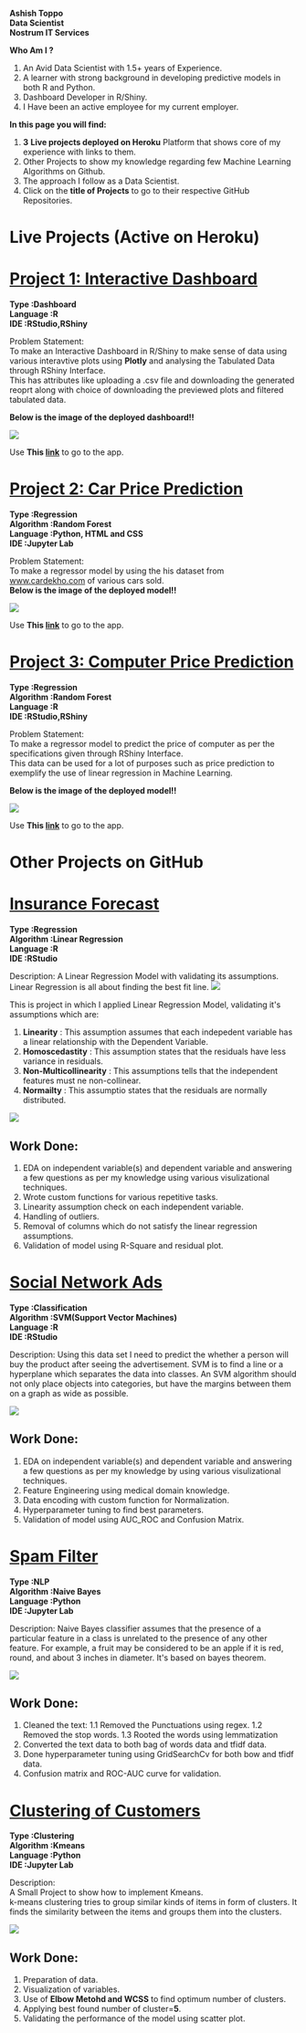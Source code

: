 **Ashish Toppo**  
**Data Scientist**  
**Nostrum IT Services**

**Who Am I ?**   
1. An Avid Data Scientist with 1.5+ years of Experience.
2. A learner with strong background in developing predictive models in both R and Python.
3. Dashboard Developer in R/Shiny. 
4. I Have been an active employee for my current employer.

**In this page you will find:**  
1. **3** **Live projects deployed on Heroku** Platform that shows core of my experience with links to them.  
2. Other Projects to show my knowledge regarding few Machine Learning Algorithms on Github.  
3. The approach I follow as a Data Scientist.  
4. Click on the **title of Projects** to go to their respective GitHub Repositories.  

# Live Projects (Active on Heroku)
# [Project 1: Interactive Dashboard](https://github.com/Tashish97/Model3)  
**Type      :Dashboard**   
**Language  :R**  
**IDE       :RStudio,RShiny**  
 
Problem Statement:  
To make an Interactive Dashboard in R/Shiny to make sense of data using various interavtive plots using **Plotly** and analysing the Tabulated Data through RShiny Interface.  
This has attributes like uploading a .csv file and downloading the generated reoprt along with choice of downloading the previewed plots and filtered tabulated data.  

**Below is the image of the deployed dashboard!!**   

![](images/bluff.jpg)  

Use **This [link](https://ex-data.herokuapp.com/)** to go to the app.  
# [Project 2: Car Price Prediction](https://github.com/Tashish97/Model2)  
**Type      :Regression**  
**Algorithm :Random Forest**  
**Language  :Python, HTML and CSS**  
**IDE       :Jupyter Lab**  
 
Problem Statement:  
To make a regressor model by using the his dataset from www.cardekho.com of various cars sold.  
**Below is the image of the deployed model!!**  

![](images/cpp.png)  

Use **This [link](https://car-rs-prediction.herokuapp.com/)** to go to the app.  

# [Project 3: Computer Price Prediction](https://github.com/Tashish97/Model1)  
**Type      :Regression**  
**Algorithm :Random Forest**  
**Language  :R**   
**IDE       :RStudio,RShiny**  
 
Problem Statement:  
To make a regressor model to predict the price of computer as per the specifications given through RShiny Interface.  
This data can be used for a lot of purposes such as price prediction to exemplify the use of linear regression in Machine Learning.  

**Below is the image of the deployed model!!**   

![](images/ppp.png)  

Use **This [link](https://pc-price-prediction.herokuapp.com/)** to go to the app.  

# Other Projects on GitHub
# [Insurance Forecast ](https://github.com/Tashish97/Linear-Regression)  
**Type      :Regression**  
**Algorithm :Linear Regression**  
**Language  :R**  
**IDE       :RStudio**  

Description:
A Linear Regression Model with validating its assumptions.
Linear Regression is all about finding the best fit line.
![](images/modeling_and_linear_regression.jpg)

This is project in which I applied Linear Regression Model, validating it's assumptions which are:
1. **Linearity** : This assumption assumes that each indepedent variable has a linear relationship with the Dependent Variable.
2. **Homoscedastity** : This assumption states that the residuals have less variance in residuals.
3. **Non-Multicollinearity** : This assumptions tells that the independent features must ne non-collinear.
4. **Normailty** : This assumptio states that the residuals are normally distributed.  

![](/images/concepts12.jpg)
## Work Done:
1. EDA on independent variable(s) and dependent variable and answering a few questions as per my knowledge using various visulizational techniques.
2. Wrote custom functions for various repetitive tasks.
3. Linearity assumption check on each independent variable.
4. Handling of outliers.
5. Removal of columns which do not satisfy the linear regression assumptions.
6. Validation of model using R-Square and residual plot. 


# [Social Network Ads ](https://github.com/Tashish97/SVM)  
**Type      :Classification**  
**Algorithm :SVM(Support Vector Machines)**  
**Language  :R**  
**IDE       :RStudio**  

Description:
Using this data set I need to predict the whether a person will buy the product after seeing the advertisement. SVM is to find a line or a hyperplane which separates the data into classes. An SVM algorithm should not only place objects into categories, but have the margins between them on a graph as wide as possible.

![](/images/1_9BmQv73jYA-XOODWt4k-2Q.png)
## Work Done:
1. EDA on independent variable(s) and dependent variable and answering a few questions as per my knowledge by using various visulizational techniques.
2. Feature Engineering using medical domain knowledge.
3. Data encoding with custom function for Normalization.
4. Hyperparameter tuning to find best parameters.
5. Validation of model using AUC_ROC and Confusion Matrix.

# [Spam Filter](https://github.com/Tashish97/Naive-Bayes-NLP-)  
**Type      :NLP**  
**Algorithm :Naive Bayes**  
**Language  :Python**  
**IDE       :Jupyter Lab**  

Description:
Naive Bayes classifier assumes that the presence of a particular feature in a class is unrelated to the presence of any other feature. For example, a fruit may be considered to be an apple if it is red, round, and about 3 inches in diameter. It's based on bayes theorem.  

![](/images/204.png)  
## Work Done:  
1. Cleaned the text:
1.1 Removed the Punctuations using regex.
1.2 Removed the stop words.
1.3 Rooted the words using lemmatization
2. Converted the text data to both bag of words data and tfidf data.
3. Done hyperparameter tuning using GridSearchCv for both bow and tfidf data.
4. Confusion matrix and ROC-AUC curve for validation.

# [Clustering of Customers](https://github.com/Tashish97/KMeans)
**Type      :Clustering**  
**Algorithm :Kmeans**  
**Language  :Python**  
**IDE       :Jupyter Lab**  

Description:  
A Small Project to show how to implement Kmeans.  
k-means clustering tries to group similar kinds of items in form of clusters. It finds the similarity between the items and groups them into the clusters.  

![](/images/kMeans.png)
## Work Done:  
1. Preparation of data.  
2. Visualization of variables.  
3. Use of **Elbow Metohd and WCSS** to find optimum number of clusters.  
4. Applying best found number of cluster=**5**.  
5. Validating the performance of the model using scatter plot.  

